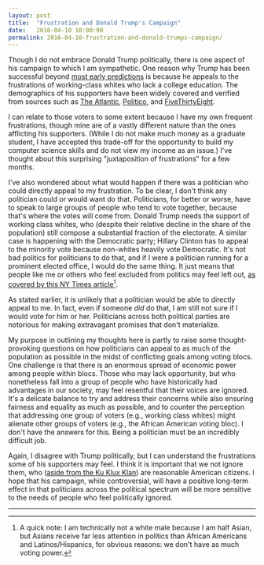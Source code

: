 ```yaml
---
layout: post
title:  "Frustration and Donald Trump's Campaign"
date:   2016-04-10 10:00:00
permalink: 2016-04-10-frustration-and-donald-trumps-campaign/
---
```


Though I do not embrace Donald Trump politically, there is one aspect of his campaign to which I am
sympathetic. One reason why Trump has been successful beyond [most early predictions][6] is because
he appeals to the frustrations of working-class whites who lack a college education. The
demographics of his supporters have been widely covered and verified from sources such as [The
Atlantic][1], [Politico][2], and [FiveThirtyEight][3].

I can relate to those voters to some extent because I have my own frequent frustrations, though mine
are of a vastly different nature than the ones afflicting his supporters. (While I do not make much
money as a graduate student, I have accepted this trade-off for the opportunity to build my computer
science skills and do not view my income as an issue.) I've thought about this surprising
"juxtaposition of frustrations" for a few months.

I've also wondered about what would happen if there was a politician who could directly appeal to my
frustration.  To be clear, I don't think any politician could or would want do that. Politicians,
for better or worse, have to speak to large groups of people who tend to vote together, because
that's where the votes will come from. Donald Trump needs the support of working class whites, who
(despite their relative decline in the share of the population) still compose a substantial fraction
of the electorate.  A similar case is happening with the Democratic party; Hillary Clinton has to
appeal to the minority vote because non-whites heavily vote Democratic. It's not bad politics for
politicians to do that, and if I were a politician running for a prominent elected office, I would
do the same thing. It just means that people like me or others who feel excluded from politics may
feel left out, [as covered by this NY Times article][4][^note].

As stated earlier, it is unlikely that a politician would be able to directly appeal to me. In fact,
even if someone *did* do that, I am still not sure if I would vote for him or her. Politicians
across both political parties are notorious for making extravagant promises that don't materialize.

My purpose in outlining my thoughts here is partly to raise some thought-provoking questions on how
politicians can appeal to as much of the population as possible in the midst of conflicting goals
among voting blocs. One challenge is that there is an enormous spread of economic power among people
within blocs. Those who may lack opportunity, but who nonetheless fall into a group of people who
have historically had advantages in our society, may feel resentful that their voices are ignored.
It's a delicate balance to try and address their concerns while also ensuring fairness and equality
as much as possible, and to counter the perception that addressing one group of voters (e.g.,
working class whites) might alienate other groups of voters (e.g., the African American voting
bloc). I don't have the answers for this. Being a politician must be an incredibly difficult job.

Again, I disagree with Trump politically, but I can understand the frustrations some of his
supporters may feel. I think it is important that we not ignore them, who ([aside from the Ku Klux
Klan][5]) are reasonable American citizens. I hope that his campaign, while controversial, will have
a positive long-term effect in that politicians across the political spectrum will be more sensitive
to the needs of people who feel politically ignored.

[1]:http://www.theatlantic.com/politics/archive/2016/03/who-are-donald-trumps-supporters-really/471714/
[2]:http://www.politico.com/story/2016/03/5-myths-about-trump-supporters-220158
[3]:http://fivethirtyeight.com/features/why-donald-trump/
[4]:http://www.nytimes.com/2016/03/18/us/politics/as-hillary-clinton-sweeps-states-one-group-resists-white-men.html
[5]:http://www.cnn.com/2016/02/28/politics/donald-trump-white-supremacists/
[6]:http://fivethirtyeight.com/features/donald-trumps-six-stages-of-doom/

*** 
[^note]: A quick note: I am technically not a white male because I am half Asian, but Asians receive
    far less attention in politics than African Americans and Latinos/Hispanics, for obvious
    reasons: we don't have as much voting power.
